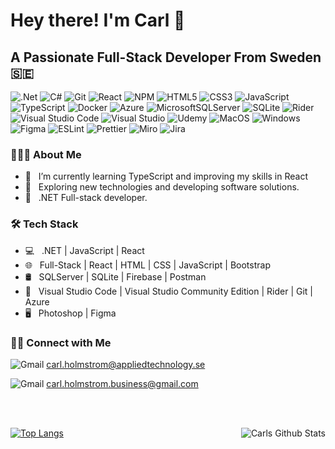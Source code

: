 <h1> Hey there! I'm Carl 👋 </h1>
<h2> A Passionate Full-Stack Developer From Sweden 🇸🇪 </h2>


![.Net](https://img.shields.io/badge/.NET-5C2D91?style=for-the-badge&logo=.net&logoColor=white)
![C#](https://img.shields.io/badge/c%23-%23239120.svg?style=for-the-badge&logo=c-sharp&logoColor=white)
![Git](https://img.shields.io/badge/git-%23F05033.svg?style=for-the-badge&logo=git&logoColor=white)
![React](https://img.shields.io/badge/react-%2320232a.svg?style=for-the-badge&logo=react&logoColor=%2361DAFB)
![NPM](https://img.shields.io/badge/NPM-%23000000.svg?style=for-the-badge&logo=npm&logoColor=white)
![HTML5](https://img.shields.io/badge/html5-%23E34F26.svg?style=for-the-badge&logo=html5&logoColor=white)
![CSS3](https://img.shields.io/badge/css3-%231572B6.svg?style=for-the-badge&logo=css3&logoColor=white)
![JavaScript](https://img.shields.io/badge/javascript-%23323330.svg?style=for-the-badge&logo=javascript&logoColor=%23F7DF1E)
![TypeScript](https://img.shields.io/badge/typescript-%23007ACC.svg?style=for-the-badge&logo=typescript&logoColor=white)
![Docker](https://img.shields.io/badge/docker-%230db7ed.svg?style=for-the-badge&logo=docker&logoColor=white)
![Azure](https://img.shields.io/badge/azure-%230072C6.svg?style=for-the-badge&logo=microsoftazure&logoColor=white)
![MicrosoftSQLServer](https://img.shields.io/badge/Microsoft%20SQL%20Sever-CC2927?style=for-the-badge&logo=microsoft%20sql%20server&logoColor=white)
![SQLite](https://img.shields.io/badge/SQLite-07405E?style=for-the-badge&logo=sqlite&logoColor=white)
![Rider](https://img.shields.io/badge/Rider-000000.svg?style=for-the-badge&logo=Rider&logoColor=white&color=black&labelColor=crimson)
![Visual Studio Code](https://img.shields.io/badge/Visual%20Studio%20Code-0078d7.svg?style=for-the-badge&logo=visual-studio-code&logoColor=white)
![Visual Studio](https://img.shields.io/badge/Visual%20Studio-5C2D91.svg?style=for-the-badge&logo=visual-studio&logoColor=white)
![Udemy](https://img.shields.io/badge/Udemy-A435F0?style=for-the-badge&logo=Udemy&logoColor=white)
![MacOS](https://img.shields.io/badge/mac%20os-000000?style=for-the-badge&logo=apple&logoColor=white) 
![Windows](https://img.shields.io/badge/Windows-0078D6?style=for-the-badge&logo=windows&logoColor=white)
![Figma](https://img.shields.io/badge/Figma-F24E1E?style=for-the-badge&logo=figma&logoColor=white)
![ESLint](https://img.shields.io/badge/eslint-3A33D1?style=for-the-badge&logo=eslint&logoColor=white)
![Prettier](https://img.shields.io/badge/prettier-1A2C34?style=for-the-badge&logo=prettier&logoColor=F7BA3E)
![Miro](https://img.shields.io/badge/Miro-050038?style=for-the-badge&logo=Miro&logoColor=white) 
![Jira](https://img.shields.io/badge/Jira-0052CC?style=for-the-badge&logo=Jira&logoColor=white)


<h3> 👨🏻‍💻 About Me </h3>

- 🔭 &nbsp; I’m currently learning TypeScript and improving my skills in React
- 🤔 &nbsp; Exploring new technologies and developing software solutions.
- 💼 &nbsp; .NET Full-stack developer.

<h3>🛠 Tech Stack</h3>

- 💻 &nbsp; .NET | JavaScript | React   
- 🌐 &nbsp; Full-Stack | React | HTML | CSS | JavaScript | Bootstrap 
- 🛢 &nbsp; SQLServer | SQLite | Firebase | Postman
- 🔧 &nbsp; Visual Studio Code | Visual Studio Community Edition | Rider | Git | Azure
- 🖥 &nbsp; Photoshop | Figma


<h3> 🤝🏻 Connect with Me </h3>


![Gmail](https://img.shields.io/badge/Gmail-D14836?style=for-the-badge&logo=gmail&logoColor=white)
carl.holmstrom@appliedtechnology.se

![Gmail](https://img.shields.io/badge/Gmail-D14836?style=for-the-badge&logo=gmail&logoColor=white)
carl.holmstrom.business@gmail.com

<br></br>

[![Top Langs](https://github-readme-stats.vercel.app/api/top-langs/?username=Carlholmstrom&layout=compact&text_color=daf7dc&bg_color=151515)](https://github.com/Carlholmstrom/github-readme-stats) <img align="right" src="https://github-readme-stats.vercel.app/api?username=Carlholmstrom&include_all_commits=true&count_private=true&show_icons=true&line_height=20&title_color=7A7ADB&icon_color=2234AE&text_color=D3D3D3&bg_color=0,000000,130F40" alt="Carls Github Stats">














